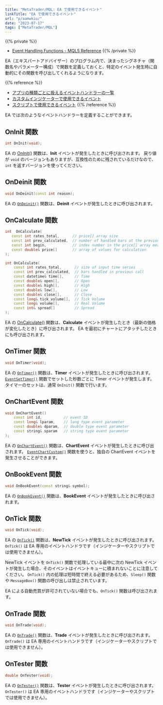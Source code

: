 ```yaml
---
title: "MetaTrader/MQL: EA で使用できるイベント"
linkTitle: "EA で使用できるイベント"
url: "p/aamwkiu/"
date: "2023-07-17"
tags: ["MetaTrader/MQL"]
---
```


{{% private %}}
- [Event Handling Functions - MQL5 Reference](https://www.mql5.com/en/docs/basis/function/events)
{{% /private %}}

EA（エキスパートアドバイザー）のプログラム内で、決まったシグネチャ（関数名やパラメーター構成）で関数を定義しておくと、特定のイベント発生時に自動的にその関数を呼び出してくれるようになります。

{{% reference %}}
- [アプリの種類ごとに扱えるイベントハンドラーの一覧](/p/um6bbep/)
- [カスタムインジケーターで使用できるイベント](/p/ugs5fq2/)
- [スクリプトで使用できるイベント](/p/fvh3d6r/)
{{% /reference %}}

EA では次のようなイベントハンドラーを定義することができます。


OnInit 関数
----

```cpp
int OnInit(void);
```

EA の [OnInit()](https://www.mql5.com/en/docs/event_handlers/oninit) 関数は、__Init__ イベントが発生したときに呼び出されます。
戻り値が `void` のバージョンもありますが、互換性のために残されているだけなので、`int` を返すバージョンを使ってください。


OnDeinit 関数
----

```cpp
void OnDeinit(const int reason);
```

EA の [`OnDeinit()`](https://www.mql5.com/en/docs/event_handlers/ondeinit) 関数は、__Deinit__ イベントが発生したときに呼び出されます。


OnCalculate 関数
----

```cpp
int  OnCalculate(
   const int rates_total,      // price[] array size
   const int prev_calculated,  // number of handled bars at the previous call
   const int begin,            // index number in the price[] array meaningful data starts from
   const double& price[]       // array of values for calculation
);

int OnCalculate(
    const int rates_total,      // size of input time series
    const int prev_calculated,  // bars handled in previous call
    const datetime& time[],     // Time
    const double& open[],       // Open
    const double& high[],       // High
    const double& low[],        // Low
    const double& close[],      // Close
    const long& tick_volume[],  // Tick Volume
    const long& volume[],       // Real Volume
    const int& spread[]         // Spread
);
```

EA の [OnCalculate()](https://www.mql5.com/en/docs/event_handlers/oncalculate) 関数は、__Calculate__ イベントが発生したとき（最新の価格が変化したとき）に呼び出されます。
EA を最初にチャートにアタッチしたときにも呼び出されます。


OnTimer 関数
----

```cpp
void OnTimer(void);
```

EA の [`OnTimer()`](https://www.mql5.com/en/docs/event_handlers/ontimer) 関数は、__Timer__ イベントが発生したときに呼び出されます。
[`EventSetTimer()`](https://www.mql5.com/en/docs/eventfunctions/eventsettimer) 関数でセットした秒数ごとに Timer イベントが発生します。タイマーのセットは、通常 `OnInit()` 関数で行います。


OnChartEvent 関数
----

```cpp
void OnChartEvent()
    const int id,          // event ID
    const long& lparam,    // long type event parameter
    const double& dparam,  // double type event parameter
    const string& sparam   // string type event parameter
);
```

EA の [`OnChartEvent()`](https://www.mql5.com/en/docs/event_handlers/onchartevent) 関数は、__ChartEvent__ イベントが発生したときに呼び出されます。
[`EventChartCustom()`](https://www.mql5.com/en/docs/eventfunctions/eventchartcustom) 関数を使うと、独自の ChartEvent イベントを発生させることができます。


OnBookEvent 関数
----

```cpp
void OnBookEvent(const string& symbol);
```

EA の [`OnBookEvent()`](https://www.mql5.com/en/docs/event_handlers/onbookevent) 関数は、__BookEvent__ イベントが発生したときに呼び出されます。


OnTick 関数
----

```cpp
void OnTick(void);
```

EA の [`OnTick()`](https://www.mql5.com/en/docs/event_handlers/ontick) 関数は、__NewTick__ イベントが発生したときに呼び出されます。
`OnTick()` は EA 専用のイベントハンドラです（インジケーターやスクリプトでは使用できません）。

NewTick イベントを `OnTick()` 関数で処理している最中に次の NewTick イベントが発生した場合、そのイベントはイベントキューに積まれないことに注意してください。
`OnTick()` 内の処理は短時間で終える必要があるため、`Sleep()` 関数や `MessageBox()` 関数の呼び出しは禁止されています。

EA による自動売買が許可されていない場合でも、`OnTick()` 関数は呼び出されます。


OnTrade 関数
----

```cpp
void OnTrade(void);
```

EA の [`OnTrade()`](https://www.mql5.com/en/docs/event_handlers/ontrade) 関数は、__Trade__ イベントが発生したときに呼び出されます。
`OnTrade()` は EA 専用のイベントハンドラです（インジケーターやスクリプトでは使用できません）。


OnTester 関数
----

```cpp
double OnTester(void);
```

EA の [`OnTester()`](https://www.mql5.com/en/docs/event_handlers/ontester) 関数は、__Tester__ イベントが発生したときに呼び出されます。
`OnTester()` は EA 専用のイベントハンドラです（インジケーターやスクリプトでは使用できません）。

